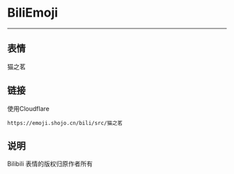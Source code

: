 # BiliEmoji
---
## 表情
猫之茗
## 链接
使用Cloudflare
```
https://emoji.shojo.cn/bili/src/猫之茗
```
## 说明
Bilibili 表情的版权归原作者所有
